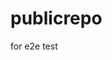 # publicrepo
for e2e test





























































































































































































































































































































































































































































































































































































































































































































































































































































































































































































































































































































































































































































































































































































































































































































































































































































































































































































































































































































































































































































































































































































































































































































































































































































































































































































































































































































































































































































































































































































































































































































































































































